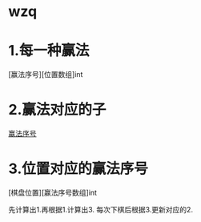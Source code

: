 # wzq

# 1.每一种赢法
[赢法序号][位置数组]int

# 2.赢法对应的子
[赢法序号](黑子数,白子数)

# 3.位置对应的赢法序号
[棋盘位置][赢法序号数组]int

先计算出1.再根据1.计算出3.
每次下棋后根据3.更新对应的2.